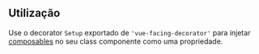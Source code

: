 ## Utilização

Use o decorator `Setup` exportado de `'vue-facing-decorator'` para injetar [composables](https://vuejs.org/guide/reusability/composables.html) no seu class componente como uma propriedade. 

[](./code-usage-base.ts ':include :type=code typescript')


